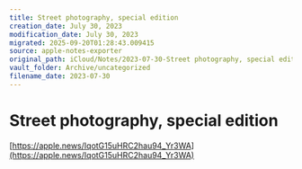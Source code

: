 ```yaml
---
title: Street photography, special edition
creation_date: July 30, 2023
modification_date: July 30, 2023
migrated: 2025-09-20T01:28:43.009415
source: apple-notes-exporter
original_path: iCloud/Notes/2023-07-30-Street photography, special edition.md
vault_folder: Archive/uncategorized
filename_date: 2023-07-30
---
```



# Street photography, special edition
[https://apple.news/IqotG15uHRC2hau94_Yr3WA](https://apple.news/IqotG15uHRC2hau94_Yr3WA)

